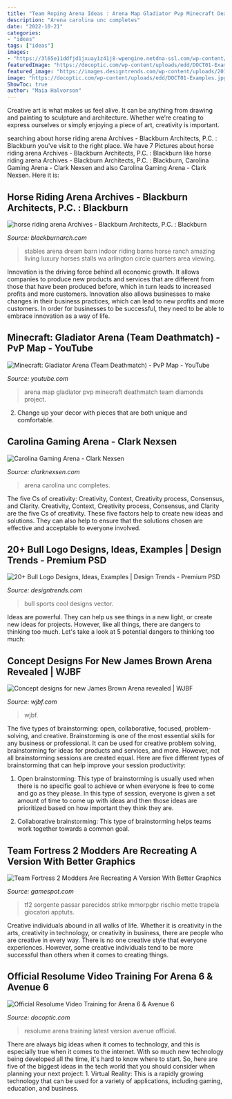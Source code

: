 ```yaml
---
title: "Team Roping Arena Ideas : Arena Map Gladiator Pvp Minecraft Deathmatch Team Diamonds Project"
description: "Arena carolina unc completes"
date: "2022-10-21"
categories:
- "ideas"
tags: ["ideas"]
images:
- "https://3l65e11ddfjd1jxuay1z41j8-wpengine.netdna-ssl.com/wp-content/uploads/2021/05/Carolina-Gaming-Arena-website-02-1707x1280.jpg"
featuredImage: "https://docoptic.com/wp-content/uploads/edd/DOCT01-Examples.jpg"
featured_image: "https://images.designtrends.com/wp-content/uploads/2016/02/16053342/Best-Sports-Bull-Logo-Design.jpg"
image: "https://docoptic.com/wp-content/uploads/edd/DOCT01-Examples.jpg"
ShowToc: true
author: "Maia Halvorson"
---
```



Creative art is what makes us feel alive. It can be anything from drawing and painting to sculpture and architecture. Whether we’re creating to express ourselves or simply enjoying a piece of art, creativity is important.

	

		
searching about horse riding arena Archives - Blackburn Architects, P.C. : Blackburn you've visit to the right place. We have 7 Pictures about horse riding arena Archives - Blackburn Architects, P.C. : Blackburn like horse riding arena Archives - Blackburn Architects, P.C. : Blackburn, Carolina Gaming Arena - Clark Nexsen and also Carolina Gaming Arena - Clark Nexsen. Here it is:
		
    
## Horse Riding Arena Archives - Blackburn Architects, P.C. : Blackburn

<img loading=lazy src="https://blackburnarch.com/site/wp-content/uploads/2012/02/img_4603.jpg" onerror="this.onerror=null;this.src='https://tse3.mm.bing.net/th?id=OIP.Lk4d5VNsevxNXLYlIeNH6wHaE7&amp;pid=15.1';" alt="horse riding arena Archives - Blackburn Architects, P.C. : Blackburn">

_Source: blackburnarch.com_

>stables arena dream barn indoor riding barns horse ranch amazing living luxury horses stalls wa arlington circle quarters area viewing. 

	

Innovation is the driving force behind all economic growth. It allows companies to produce new products and services that are different from those that have been produced before, which in turn leads to increased profits and more customers. Innovation also allows businesses to make changes in their business practices, which can lead to new profits and more customers. In order for businesses to be successful, they need to be able to embrace innovation as a way of life.

    
## Minecraft: Gladiator Arena (Team Deathmatch) - PvP Map - YouTube

<img loading=lazy src="http://i.ytimg.com/vi/jryJkWcqmzM/hqdefault.jpg" onerror="this.onerror=null;this.src='https://tse3.mm.bing.net/th?id=OIP.GIAATilxESwKN5yMKoDZ5AHaFj&amp;pid=15.1';" alt="Minecraft: Gladiator Arena (Team Deathmatch) - PvP Map - YouTube">

_Source: youtube.com_

>arena map gladiator pvp minecraft deathmatch team diamonds project. 

	

2. Change up your decor with pieces that are both unique and comfortable.

    
## Carolina Gaming Arena - Clark Nexsen

<img loading=lazy src="https://3l65e11ddfjd1jxuay1z41j8-wpengine.netdna-ssl.com/wp-content/uploads/2021/05/Carolina-Gaming-Arena-website-02-1707x1280.jpg" onerror="this.onerror=null;this.src='https://tse1.mm.bing.net/th?id=OIP.jZi_j1EQFKgY6Mn-rTl5pAHaFj&amp;pid=15.1';" alt="Carolina Gaming Arena - Clark Nexsen">

_Source: clarknexsen.com_

>arena carolina unc completes. 

	

The five Cs of creativity: Creativity, Context, Creativity process, Consensus, and Clarity.
Creativity, Context, Creativity process, Consensus, and Clarity are the five Cs of creativity. These five factors help to create new ideas and solutions. They can also help to ensure that the solutions chosen are effective and acceptable to everyone involved.

    
## 20+ Bull Logo Designs, Ideas, Examples | Design Trends - Premium PSD

<img loading=lazy src="https://images.designtrends.com/wp-content/uploads/2016/02/16053342/Best-Sports-Bull-Logo-Design.jpg" onerror="this.onerror=null;this.src='https://tse2.mm.bing.net/th?id=OIP.884W-3h16vHdan7Bar8elAHaGv&amp;pid=15.1';" alt="20+ Bull Logo Designs, Ideas, Examples | Design Trends - Premium PSD">

_Source: designtrends.com_

>bull sports cool designs vector. 

	

Ideas are powerful. They can help us see things in a new light, or create new ideas for projects. However, like all things, there are dangers to thinking too much. Let's take a look at 5 potential dangers to thinking too much:

    
## Concept Designs For New James Brown Arena Revealed | WJBF

<img loading=lazy src="https://www.wjbf.com/wp-content/uploads/sites/47/2020/09/jba-4.jpg?w=1268" onerror="this.onerror=null;this.src='https://tse2.mm.bing.net/th?id=OIP.g3wd7bwvDUy0vyHb9mCwHAHaFL&amp;pid=15.1';" alt="Concept designs for new James Brown Arena revealed | WJBF">

_Source: wjbf.com_

>wjbf. 

	

The five types of brainstorming: open, collaborative, focused, problem-solving, and creative.
Brainstorming is one of the most essential skills for any business or professional. It can be used for creative problem solving, brainstorming for ideas for products and services, and more. However, not all brainstorming sessions are created equal. Here are five different types of brainstorming that can help improve your session productivity: 
1. Open brainstorming: This type of brainstorming is usually used when there is no specific goal to achieve or when everyone is free to come and go as they please. In this type of session, everyone is given a set amount of time to come up with ideas and then those ideas are prioritized based on how important they think they are.

2. Collaborative brainstorming: This type of brainstorming helps teams work together towards a common goal.

    
## Team Fortress 2 Modders Are Recreating A Version With Better Graphics

<img loading=lazy src="https://www.gamespot.com/a/uploads/screen_kubrick/1640/16407182/3866124-tf2source2modders.jpg" onerror="this.onerror=null;this.src='https://tse4.mm.bing.net/th?id=OIP.LebgmGK0n7CMv_5R-L-EsgHaEK&amp;pid=15.1';" alt="Team Fortress 2 Modders Are Recreating A Version With Better Graphics">

_Source: gamespot.com_

>tf2 sorgente passar parecidos strike mmorpgbr rischio mette trapela giocatori apptuts. 

	

Creative individuals abound in all walks of life. Whether it is creativity in the arts, creativity in technology, or creativity in business, there are people who are creative in every way. There is no one creative style that everyone experiences. However, some creative individuals tend to be more successful than others when it comes to creating things.

    
## Official Resolume Video Training For Arena 6 &amp; Avenue 6

<img loading=lazy src="https://docoptic.com/wp-content/uploads/edd/DOCT01-Examples.jpg" onerror="this.onerror=null;this.src='https://tse1.mm.bing.net/th?id=OIP.aCUVOvFHZ3SKMKhETVw5vAHaEK&amp;pid=15.1';" alt="Official Resolume Video Training for Arena 6 &amp; Avenue 6">

_Source: docoptic.com_

>resolume arena training latest version avenue official. 

	

There are always big ideas when it comes to technology, and this is especially true when it comes to the internet. With so much new technology being developed all the time, it's hard to know where to start. So, here are five of the biggest ideas in the tech world that you should consider when planning your next project: 1. Virtual Reality: This is a rapidly growing technology that can be used for a variety of applications, including gaming, education, and business.

